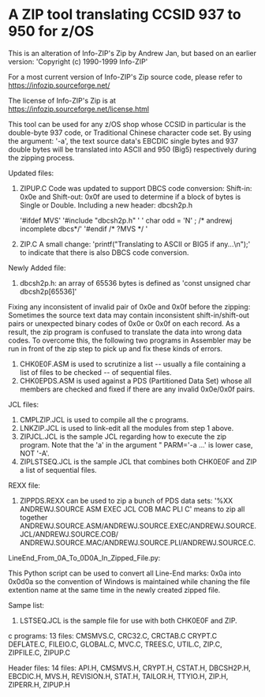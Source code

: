 # A ZIP tool translating CCSID 937 to 950 for z/OS

This is an alteration of Info-ZIP's Zip by Andrew Jan, but based on an earlier version: 'Copyright (c) 1990-1999 Info-ZIP'  

For a most current version of Info-ZIP's Zip source code, please refer to https://infozip.sourceforge.net/

The license of Info-ZIP's Zip is at https://infozip.sourceforge.net/license.html 

This tool can be used for any z/OS shop whose CCSID in particular is the double-byte 937 code, or Traditional Chinese character code set. 
By using the argument: '-a', the text source data's EBCDIC single bytes and 937 double bytes will be translated into ASCII and 950 (Big5) respectively during the zipping process.

Updated files:
1. ZIPUP.C
   Code was updated to support DBCS code conversion: Shift-in: 0x0e and Shift-out: 0x0f are used to determine if a block of bytes is Single or Double.
   Including a new header: dbcsh2p.h 
   
   '\#ifdef MVS'
   '\#include "dbcsh2p.h" '
   '  char odd = 'N'   ;   /* andrewj incomplete dbcs*/'
   '\#endif /* ?MVS */ '
   
2. ZIP.C
   A small change: 'printf("Translating to ASCII or BIG5 if any...\n");' to indicate that there is also DBCS code conversion.  
    
Newly Added file: 
1. dbcsh2p.h: an array of 65536 bytes is defined as 'const unsigned char dbcsh2p[65536]'

Fixing any inconsistent of invalid pair of 0x0e and 0x0f before the zipping:
Sometimes the source text data may contain inconsistent shift-in/shift-out pairs or unexpected binary codes of 0x0e or 0x0f on each record. As a result, the zip program is confused to translate the data into wrong data codes.
To overcome this, the following two programs in Assembler may be run in front of the zip step to pick up and fix these kinds of errors.
1. CHK0E0F.ASM is used to scrutinize a list -- usually a file containing a list of files to be checked -- of sequential files.
2. CHK0EPDS.ASM is used against a PDS (Partitioned Data Set) whose all members are checked and fixed if there are any invalid 0x0e/0x0f pairs.

JCL files:
1. CMPLZIP.JCL is used to compile all the c programs.
2. LNKZIP.JCL is used to link-edit all the modules from step 1 above.
3. ZIPJCL.JCL is the sample JCL regarding how to execute the zip program. Note that the 'a' in the argument " PARM='-a ...' is lower case, NOT '-A'.
4. ZIPLSTSEQ.JCL is the sample JCL that combines both CHK0E0F and ZIP a list of sequential files.

REXX file:
1. ZIPPDS.REXX can be used to zip a bunch of PDS data sets:
   '%XX ANDREWJ.SOURCE ASM EXEC JCL COB MAC PLI C' means to zip all together ANDREWJ.SOURCE.ASM/ANDREWJ.SOURCE.EXEC/ANDREWJ.SOURCE.JCL/ANDREWJ.SOURCE.COB/
   ANDREWJ.SOURCE.MAC/ANDREWJ.SOURCE.PLI/ANDREWJ.SOURCE.C.  

LineEnd_From_0A_To_0D0A_In_Zipped_File.py: 

This Python script can be used to convert all Line-End marks: 0x0a into 0x0d0a so the convention of Windows is maintained while chaning the file extention name at the same time in the newly created zipped file.    

Sampe list:
1. LSTSEQ.JCL is the sample file for use with both CHK0E0F and ZIP.

c programs:
13 files: CMSMVS.C, CRC32.C, CRCTAB.C CRYPT.C DEFLATE.C, FILEIO.C, GLOBAL.C, MVC.C, TREES.C, UTIL.C, ZIP.C, ZIPFILE.C, ZIPUP.C    
  
Header files:
14 files: API.H, CMSMVS.H, CRYPT.H, CSTAT.H, DBCSH2P.H, EBCDIC.H, MVS.H, REVISION.H, STAT.H, TAILOR.H, TTYIO.H, ZIP.H, ZIPERR.H, ZIPUP.H    

